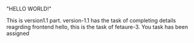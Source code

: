 "HELLO WORLD!"

This is version1.1 part. version-1.1 has the task of completing details reagrding frontend
hello, this is the task of fetaure-3. You task has been assigned

